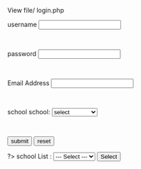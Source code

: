 View file/ login.php
<html>
<body>
<?php
echo $result;
?>
<form action="" method="POST">
<p>
<label>username
</label>
<input id="username" value="" name="username" type="text" required="required">
</p>
<br>
<p>
<label>password
</label>
<input id="password" name="password" type="password" requried="required">
</p>
<br>
<p>
<label> Email Address
</label>
<input id="Email" name="email" type="text" required="required">
</p>
<br>
<p>
<label>school
</label>
school:
<select>
<option value="select">select</option>
<option value="oxford school">oxford school</option>
<option value="abacus">abacus</option>
<option value="oakfield">oakfield</option>
<option value="new hall">new hall</new hall>
</select>
</p>
<br>
<p>
<button type="submit"><span>submit</span></button>
<button type="reset"><span>reset</span></button>
</p>
</body>
</html>
?>
<html>
<form id="form1" name="form1" method="post" action="<?php echo $PHP_SELF; ?>">
school List :
<select sch Name='NEW'>
<option value="">--- Select ---</option>
  <?
  mysql_connect ("localhost","root","");
  mysql_select_db ("school");
  $select="school";
  if (isset ($select)&&$select!=""){
  $select=$_POST ['NEW'];
   }
   ?>
    <?
 $list=mysql_query("select * from name order by sch_id asc");
            while($row_list=mysql_fetch_assoc($list)){
                ?>
                    <option value="<? echo $row_list['sch_id']; ?>"<? if($row_list['sch_id']==$select){ echo "selected"; } ?>>
                                         <?echo $row_list['sch_name'];?>
                    </option>
                <?
                }
                ?>
            </select>
            <input type="submit" name="Submit" value="Select" />
        </form>
    </body>
</html>
